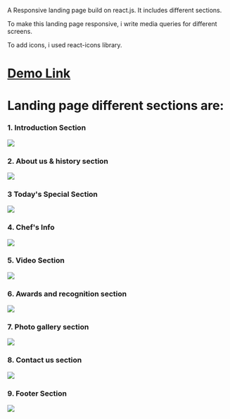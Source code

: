 A Responsive landing page build on react.js. It includes different sections.

To make this landing page responsive, i write media queries for different screens.

To add icons, i used react-icons library.


<h1><a href="https://restaurant-landing-page-by-jitendra.netlify.app/" target="_blank">Demo Link</a></h1>


<h1>Landing page different sections are:</h1> 

<h3>1. Introduction Section </h3>

<img src="https://i.postimg.cc/kGrrpRQg/preview-1-restaurant-introducction.png" style="max-width:100%"/>

<h3>2. About us & history section </h3>

<img src="https://i.postimg.cc/7LgQZt0w/preview-2-about-us-and-history-section.png" style="max-width:100%"/>

<h3>3 Today's Special Section </h3>

<img src="https://i.postimg.cc/4ydY3MK0/preview-3-today-s-special-section.png" style="max-width:100%"/>

<h3>4. Chef's Info </h3>

<img src="https://i.postimg.cc/pd9T37hV/preview-4-chef-s-info.png" style="max-width:100%"/>

<h3>5. Video Section </h3>

<img src="https://i.postimg.cc/B6qzjWT4/preview-5-video-section.png" style="max-width:100%"/>

<h3>6. Awards and recognition section </h3>

<img src="https://i.postimg.cc/0yhM5PqK/preview-6-awards-and-recognition-section.png" style="max-width:100%"/>

<h3>7. Photo gallery section </h3>

<img src="https://i.postimg.cc/yx5Bh6jF/preview-7-photo-gallery-section.png" style="max-width:100%"/>

<h3>8. Contact us section </h3>

<img src="https://i.postimg.cc/C11WvTzJ/preview-8-contact-us-section.png" style="max-width:100%"/>

<h3>9. Footer Section </h3>

<img src="https://i.postimg.cc/902Tb1nX/preview-9-footer-section.png" style="max-width:100%"/>



